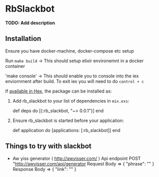 # RbSlackbot

**TODO: Add description**

## Installation

Ensure you have docker-machine, docker-compose etc setup

Run
`make build` -> This should setup elixir environemnt in a docker container

'make console' -> This should enable you to console into the iex enviornment after build.  To exit iex you will need to do `control + c`


If [available in Hex](https://hex.pm/docs/publish), the package can be installed as:

  1. Add rb_slackbot to your list of dependencies in `mix.exs`:

        def deps do
          [{:rb_slackbot, "~> 0.0.1"}]
        end

  2. Ensure rb_slackbot is started before your application:

        def application do
          [applications: [:rb_slackbot]]
        end

## Things to try with slackbot

- Aw yiss generator ( http://awyisser.com/ )
  Api endpoint POST "http://awyisser.com/api/generator 
  Request Body => { "phrase": "<msg>" }
  Response Body => { "link": "<link>" }

